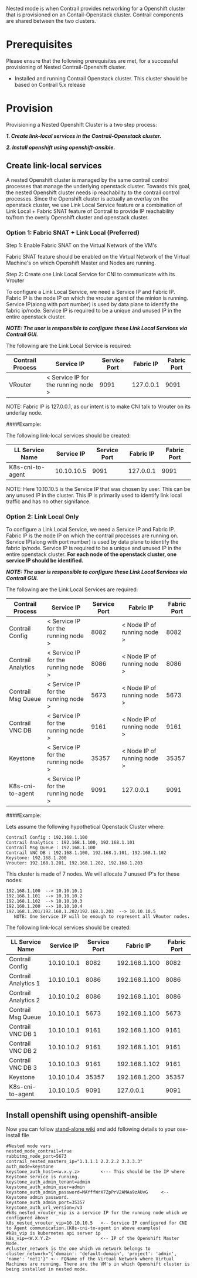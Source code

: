Nested mode is when Contrail provides networking for a Openshift cluster that is provisioned on an Contail-Openstack cluster. Contrail components are shared between the two clusters.

# __Prerequisites__

Please ensure that the following prerequisites are met, for a successful provisioning of Nested Contrail-Openshift cluster.

- Installed and running Contrail Openstack cluster.
   This cluster should be based on Contrail 5.x release 


# __Provision__
  
  Provisioning a Nested Openshift Cluster is a two step process:

  ***1. Create link-local services in the Contrail-Openstack cluster.***

  ***2. Install openshift using openshift-ansible.***


## Create link-local services

A nested Openshift cluster is managed by the same contrail control processes that manage the underlying openstack cluster. Towards this goal, the nested Openshift cluster needs ip reachability to the contrail control processes. Since the Openshift cluster is actually an overlay on the openstack cluster, we use Link Local Service feature or a combination of Link Local + Fabric SNAT feature of Contrail to provide IP reachability to/from the overly Openshift cluster and openstack cluster. 

### Option 1: Fabric SNAT + Link Local (Preferred)

Step 1: Enable Fabric SNAT on the Virtual Network of the VM's

Fabric SNAT feature should be enabled on the Virtual Network of the Virtual Machine's on which Openshift Master and Nodes are running.

Step 2: Create one Link Local Service for CNI to communicate with its Vrouter

To configure a Link Local Service, we need a Service IP and Fabric IP. Fabric IP is the node IP on which the vrouter agent of the minion is running. Service IP(along with port number) is used by data plane to identify the fabric ip/node. Service IP is required to be a unique and unused IP in the entire openstack cluster. 

***NOTE: The user is responsible to configure these Link Local Services via Contrail GUI.***

The following are the Link Local Service is required:

| Contrail Process | Service IP  | Service Port | Fabric IP | Fabric Port |
| --- | --- | --- | --- | --- |
| VRouter             | < Service IP for the running node > | 9091 | 127.0.0.1 | 9091 |

NOTE: Fabric IP is 127.0.0.1, as our intent is to make CNI talk to Vrouter on its underlay node.

####Example:

The following link-local services should be created:

| LL Service Name | Service IP  | Service Port | Fabric IP | Fabric Port |
| --- | --- | --- | --- | --- |
| K8s-cni-to-agent | 10.10.10.5 | 9091 | 127.0.0.1 | 9091 |

NOTE: Here 10.10.10.5 is the Service IP that was chosen by user. This can be any unused
IP in the cluster. This IP is primarily used to identify link local traffic and has no
other signifance.


### Option 2: Link Local Only

To configure a Link Local Service, we need a Service IP and Fabric IP. Fabric IP is the node IP on which the contrail processes are running on. Service IP(along with port number) is used by data plane to identify the fabric ip/node. Service IP is required to be a unique and unused IP in the entire openstack cluster. **For each node of the openstack cluster, one service IP should be identified.**

***NOTE: The user is responsible to configure these Link Local Services via Contrail GUI.***

The following are the Link Local Services are required:

| Contrail Process | Service IP  | Service Port | Fabric IP | Fabric Port |
| --- | --- | --- | --- | --- |
| Contrail Config     | < Service IP for the running node > | 8082 | < Node IP of running node > | 8082 |
| Contrail Analytics  | < Service IP for the running node > | 8086 | < Node IP of running node > | 8086 |
| Contrail Msg Queue  | < Service IP for the running node > | 5673 | < Node IP of running node > | 5673 |
| Contrail VNC DB     | < Service IP for the running node > | 9161 | < Node IP of running node > | 9161 |
| Keystone            | < Service IP for the running node > | 35357 | < Node IP of running node > | 35357 |
| K8s-cni-to-agent    | < Service IP for the running node > | 9091 | 127.0.0.1 | 9091 |

####Example:

Lets assume the following hypothetical Openstack Cluster where:
```
Contrail Config : 192.168.1.100
Contrail Analytics : 192.168.1.100, 192.168.1.101
Contrail Msg Queue : 192.168.1.100
Contrail VNC DB : 192.168.1.100, 192.168.1.101, 192.168.1.102
Keystone: 192.168.1.200
Vrouter: 192.168.1.201, 192.168.1.202, 192.168.1.203
```
This cluster is made of 7 nodes. We will allocate 7 unused IP's for these nodes:
```
192.168.1.100  --> 10.10.10.1
192.168.1.101  --> 10.10.10.2
192.168.1.102  --> 10.10.10.3
192.168.1.200  --> 10.10.10.4
192.168.1.201/192.168.1.202/192.168.1.203  --> 10.10.10.5 
   NOTE: One Service IP will be enough to represent all VRouter nodes.
```
The following link-local services should be created:

| LL Service Name | Service IP  | Service Port | Fabric IP | Fabric Port |
| --- | --- | --- | --- | --- |
| Contrail Config      | 10.10.10.1 | 8082 | 192.168.1.100 | 8082 |
| Contrail Analytics 1 | 10.10.10.1 | 8086 | 192.168.1.100 | 8086 |
| Contrail Analytics 2 | 10.10.10.2 | 8086 | 192.168.1.101 | 8086 |
| Contrail Msg Queue   | 10.10.10.1 | 5673 | 192.168.1.100 | 5673 |
| Contrail VNC DB 1    | 10.10.10.1 | 9161 | 192.168.1.100 | 9161 |
| Contrail VNC DB 2    | 10.10.10.2 | 9161 | 192.168.1.101 | 9161 |
| Contrail VNC DB 3    | 10.10.10.3 | 9161 | 192.168.1.102 | 9161 |
| Keystone             | 10.10.10.4 | 35357 | 192.168.1.200| 35357 |
| K8s-cni-to-agent | 10.10.10.5 | 9091 | 127.0.0.1 | 9091 |


## Install openshift using openshift-ansible

Now you can follow [stand-alone wiki](https://github.com/Juniper/contrail-kubernetes-docs/blob/master/install/openshift/3.9/standalone-openshift.md)
and add following details to your ose-install file 
```
#Nested mode vars
nested_mode_contrail=true
rabbitmq_node_port=5673
contrail_nested_masters_ip="1.1.1.1 2.2.2.2 3.3.3.3"
auth_mode=keystone
keystone_auth_host=<w.x.y.z>        <--- This should be the IP where Keystone service is running.
keystone_auth_admin_tenant=admin
keystone_auth_admin_user=admin
keystone_auth_admin_password=MAYffWrX7ZpPrV2AMAa9zAUvG     <-- Keystone admin password.
keystone_auth_admin_port=35357
keystone_auth_url_version=/v3
#k8s_nested_vrouter_vip is a service IP for the running node which we configured above
k8s_nested_vrouter_vip=10.10.10.5   <-- Service IP configured for CNI to Agent communication.(K8s-cni-to-agent in above examples)
#k8s_vip is kubernetes api server ip
k8s_vip=<W.X.Y.Z>                   <-- IP of the Openshift Master Node.
#cluster_network is the one which vm network belongs to
cluster_network="{'domain': 'default-domain', 'project': 'admin', 'name': 'net1'}" <-- FQName of the Virtual Network where Virtual Machines are running. There are the VM's in which Openshift cluster is being installed in nested mode.
```
